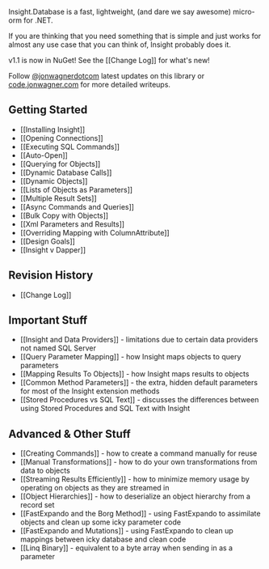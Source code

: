 Insight.Database is a fast, lightweight, (and dare we say awesome) micro-orm for .NET.

If you are thinking that you need something that is simple and just works for almost any use case that you can think of, Insight probably does it.

v1.1 is now in NuGet! See the [[Change Log]] for what's new!

Follow [@jonwagnerdotcom](http://twitter.com/#!jonwagnerdotcom) latest updates on this library or [code.jonwagner.com](http://code.jonwagner.com) for more detailed writeups.

## Getting Started ##
* [[Installing Insight]]
* [[Opening Connections]]
* [[Executing SQL Commands]]
* [[Auto-Open]]
* [[Querying for Objects]]
* [[Dynamic Database Calls]]
* [[Dynamic Objects]]
* [[Lists of Objects as Parameters]]
* [[Multiple Result Sets]]
* [[Async Commands and Queries]]
* [[Bulk Copy with Objects]]
* [[Xml Parameters and Results]]
* [[Overriding Mapping with ColumnAttribute]]
* [[Design Goals]]
* [[Insight v Dapper]]

## Revision History ##
* [[Change Log]]

## Important Stuff ##
* [[Insight and Data Providers]] - limitations due to certain data providers not named SQL Server
* [[Query Parameter Mapping]] - how Insight maps objects to query parameters
* [[Mapping Results To Objects]] - how Insight maps results to objects
* [[Common Method Parameters]] - the extra, hidden default parameters for most of the Insight extension methods
* [[Stored Procedures vs SQL Text]] - discusses the differences between using Stored Procedures and SQL Text with Insight

## Advanced & Other Stuff ##
* [[Creating Commands]] - how to create a command manually for reuse
* [[Manual Transformations]] - how to do your own transformations from data to objects
* [[Streaming Results Efficiently]] - how to minimize memory usage by operating on objects as they are streamed in
* [[Object Hierarchies]] - how to deserialize an object hierarchy from a record set
* [[FastExpando and the Borg Method]] - using FastExpando to assimilate objects and clean up some icky parameter code
* [[FastExpando and Mutations]] - using FastExpando to clean up mappings between icky database and clean code
* [[Linq Binary]] - equivalent to a byte array when sending in as a parameter
